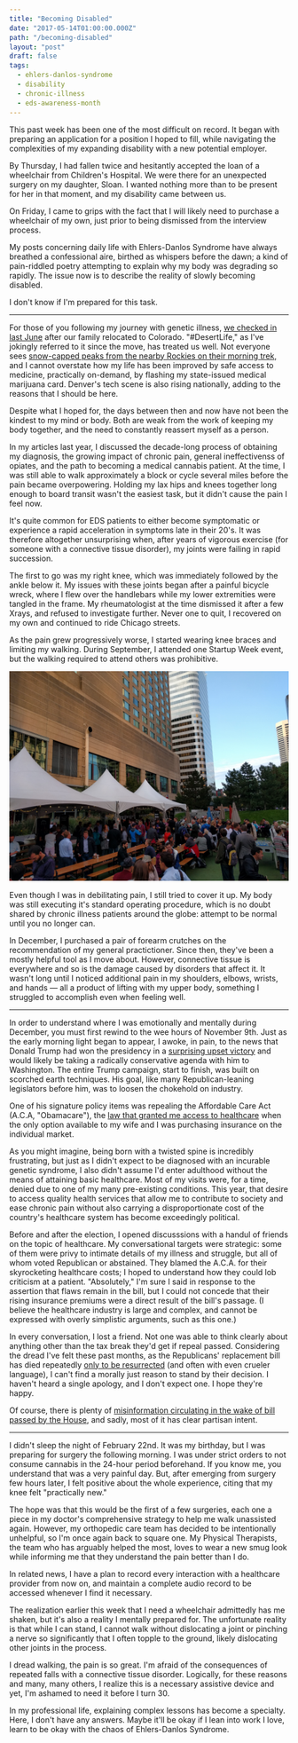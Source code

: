 ```yaml
---
title: "Becoming Disabled"
date: "2017-05-14T01:00:00.000Z"
path: "/becoming-disabled"
layout: "post"
draft: false
tags:
  - ehlers-danlos-syndrome
  - disability
  - chronic-illness
  - eds-awareness-month
---
```


This past week has been one of the most difficult on record. It began with
preparing an application for a position I hoped to fill, while navigating the
complexities of my expanding disability with a new potential employer.

By Thursday, I had fallen twice and hesitantly accepted the loan of a wheelchair
from Children's Hospital. We were there for an unexpected surgery on my
daughter, Sloan. I wanted nothing more than to be present for her in that
moment, and my disability came between us.

On Friday, I came to grips with the fact that I will likely need to purchase a
wheelchair of my own, just prior to being dismissed from the interview process.

My posts concerning daily life with Ehlers-Danlos Syndrome have always breathed
a confessional aire, birthed as whispers before the dawn; a kind of pain-riddled
poetry attempting to explain why my body was degrading so rapidly. The issue now
is to describe the reality of slowly becoming disabled.

I don't know if I'm prepared for this task.

---

For those of you following my journey with genetic illness, [we
checked in last June](/life-on-the-inside-part-ii/) after our family relocated to
Colorado. "#DesertLife," as I've jokingly referred to it since the move, has
treated us well. Not everyone sees [snow-capped peaks from the nearby Rockies on
their morning
trek,](https://twitter.com/nicholaswyoung/status/840227336570179585) and I
cannot overstate how my life has been improved by safe access to medicine,
practically on-demand, by flashing my state-issued medical marijuana card.
Denver's tech scene is also rising nationally, adding to the reasons that I
should be here.

Despite what I hoped for, the days between then and now have not been the
kindest to my mind or body. Both are weak from the work of keeping my body
together, and the need to constantly reassert myself as a person.

In my articles last year, I discussed the decade-long process of obtaining my
diagnosis, the growing impact of chronic pain, general ineffectivenss of
opiates, and the path to becoming a medical cannabis patient. At the time, I was
still able to walk approximately a block or cycle several miles before the pain
became overpowering. Holding my lax hips and knees together long enough to board
transit wasn't the easiest task, but it didn't cause the pain I feel now.

It's quite common for EDS patients to either become symptomatic or experience a rapid
acceleration in symptoms late in their 20's. It was therefore altogether
unsurprising when, after years of vigorous exercise (for someone with a
connective tissue disorder), my joints were failing in rapid succession.

The first to go was my right knee, which was immediately followed by the ankle
below it. My issues with these joints began after a painful bicycle wreck, where
I flew over the handlebars while my lower extremities were tangled in the frame.
My rheumatologist at the time dismissed it after a few Xrays, and refused to
investigate further. Never one to quit, I recovered on my own and continued to
ride Chicago streets.

As the pain grew progressively worse, I started wearing knee
braces and limiting my walking. During September, I attended one Startup Week
event, but the walking required to attend others was prohibitive.

![Denver Startup Week 2016 Beer Garden](startup-week.jpg)

Even though I was in debilitating pain, I still tried to cover it up. My body
was still executing it's standard operating procedure, which is no doubt shared
by chronic illness patients around the globe: attempt to be normal until you no
longer can.

In December, I purchased a pair of forearm crutches on the recommendation of my
general practictioner. Since then, they've been a mostly helpful tool as I move
about. However, connective tissue is everywhere and so is the damage caused by
disorders that affect it. It wasn't long until I noticed additional pain in my
shoulders, elbows, wrists, and hands &mdash; all a product of lifting with my
upper body, something I struggled to accomplish even when feeling well.

---

In order to understand where I was emotionally and mentally during December, you
must first rewind to the wee hours of November 9th. Just as the early
morning light began to appear, I awoke, in pain, to the news that Donald Trump
had won the presidency in a [surprising upset victory](/history-in-the-making/)
and would likely be taking a radically conservative agenda with him to
Washington. The entire Trump campaign, start to finish, was built on scorched
earth techniques. His goal, like many Republican-leaning legislators before him,
was to loosen the chokehold on industry.

One of his signature policy items was repealing the Affordable Care Act (A.C.A,
"Obamacare"), the [law that granted me access to
healthcare](/life-on-the-inside-part-ii/) when the only option available to my
wife and I was purchasing insurance on the individual market.

As you might imagine, being born with a twisted spine is incredibly frustrating,
but just as I didn't expect to be diagnosed with an incurable genetic syndrome,
I also didn't assume I'd enter adulthood without the means of attaining basic
healthcare. Most of my visits were, for a time, denied due to one of my many
pre-existing conditions. This year, that desire to access quality health
services that allow me to contribute to society and ease chronic pain without
also carrying a disproportionate cost of the country's healthcare system has
become exceedingly political.

Before and after the election, I opened discusssions with a handul of friends on the
topic of healthcare. My conversational targets were strategic: some of them were
privy to intimate details of my illness and struggle, but all of whom voted
Republican or abstained. They blamed the A.C.A. for their skyrocketing
healthcare costs; I hoped to understand how they could lob criticism at a
patient. "Absolutely," I'm sure I said in response to the assertion that flaws
remain in the bill, but I could not concede that their rising insurance premiums
were a direct result of the bill's passage. (I believe the healthcare industry
is large and complex, and cannot be expressed with overly simplistic arguments,
such as this one.)

In every conversation, I lost a friend. Not one was able to think clearly about
anything other than the tax break they'd get if repeal passed. Considering the 
dread I've felt these past months, as the Republicans' replacement bill has
died repeatedly [only to be
resurrected](http://abcnews.go.com/Politics/rep-tom-macarthur-defends-health-care-vote-rancorous/story?id=47340119)
(and often with even crueler language), I can't find a morally just reason to stand by
their decision. I haven't heard a single apology, and I don't expect one. I hope they're happy.

Of course, there is plenty of [misinformation circulating in the wake of bill
passed by the
House](https://nypost.com/2017/05/09/no-the-health-bill-doesnt-gut-coverage-for-pre-existing-conditions/), and sadly, most of it has clear partisan intent.

---

I didn't sleep the night of February 22nd. It was my birthday, but I was
preparing for surgery the following morning. I was under strict orders to
not consume cannabis in the 24-hour period beforehand. If you know me, you
understand that was a very painful day. But, after emerging from surgery few
hours later, I felt positive about the whole experience, citing that my knee
felt "practically new."

The hope was that this would be the first of a few surgeries, each one a piece in my doctor's comprehensive strategy
to help me walk unassisted again. However, my orthopedic care team has decided
to be intentionally unhelpful, so I'm once again back to square one. My Physical
Therapists, the team who has arguably helped the most, loves to wear a new smug
look while informing me that they understand the pain better than I do.

In related news, I have a plan to record every interaction with a healthcare
provider from now on, and maintain a complete audio record to be accessed
whenever I find it necessary.

The realization earlier this week that I need a wheelchair admittedly has me
shaken, but it's also a reality I mentally prepared for. The unfortunate reality
is that while I can stand, I cannot walk without dislocating a joint or pinching
a nerve so significantly that I often topple to the ground, likely dislocating
other joints in the process.

I dread walking, the pain is so great. I'm afraid of the consequences of
repeated falls with a connective tissue disorder. Logically, for these reasons
and many, many others, I realize this is a necessary assistive device and yet,
I'm ashamed to need it before I turn 30.

In my professional life, explaining complex lessons has become a specialty.
Here, I don't have any answers. Maybe it'll be okay if I lean into work I love,
learn to be okay with the chaos of Ehlers-Danlos Syndrome.
